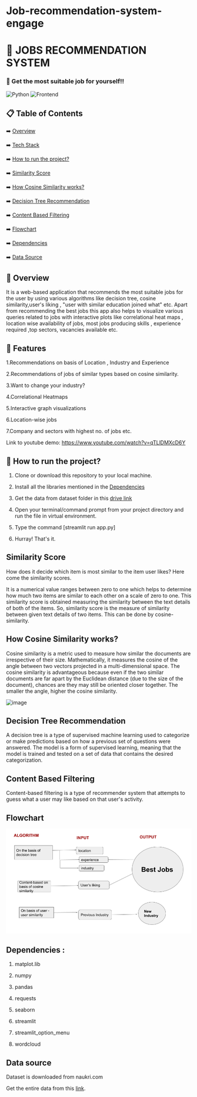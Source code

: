 # Job-recommendation-system-engage

# 📖 JOBS RECOMMENDATION SYSTEM
### 🧐 Get the most suitable job for yourself!!


![Python](https://img.shields.io/badge/Python-3.9-blueviolet)
![Frontend](https://img.shields.io/badge/Framework-streamlit-red)
<!-- ![Frontend](https://img.shields.io/badge/Frontend-HTML/CSS/JS-green) -->
<!-- ![DATA](https://img.shields.io/badge/naukri.com) -->
## 📋 Table of Contents
 ➡️   [Overview](#-overview)
 
 ➡️   [Tech Stack](#-tech-stack)
 
 ➡️   [How to run the project?](#-how-to-run-the-project?)
 
 ➡️   [Similarity Score](#-similarity-score)
 
 ➡️   [How Cosine Similarity works?](#-how-cosine-similarity-works?)
 
 ➡️   [Decision Tree Recommendation](#-decision-tree-recommendation) 
 
 ➡️   [Content Based Filtering](#-content-based-filtering) 
 
 ➡️   [Flowchart](#-flowchart) 
 
 ➡️   [Dependencies](#-dependencies)
 
 ➡️   [Data Source](#-data-source)
 

## 👩‍ Overview
It is a web-based application that recommends the most suitable jobs for the user by using various algorithms like decision tree, cosine similarity,user's liking , "user with similar education joined what" etc.
Apart from recommending the best jobs this app also helps to visualize various queries related to jobs with interactive plots like correlational heat maps , location wise availability of jobs, most jobs producing skills , experience required ,top sectors, vacancies available etc.

## 👬 Features
1.Recommendations on basis of Location , Industry and Experience

2.Recommendations of jobs of similar types based on cosine similarity.

3.Want to change your industry?

4.Correlational Heatmaps

5.Interactive graph visualizations

6.Location-wise jobs

7.Company and sectors with highest no. of jobs 
etc.


<!-- Check out the live demo: https://mrswsa.herokuapp.com/ -->

Link to youtube demo: https://www.youtube.com/watch?v=qTLlDMXcD6Y


## 👩‍ How to run the project?

1. Clone or download this repository to your local machine.

2. Install all the libraries mentioned in the [Dependencies](#-dependencies)

3. Get the data from dataset folder in this [drive link](https://drive.google.com/drive/folders/1jGbHGVFk_FtySDhIKmZd1VjJdtfuq-bI?usp=sharing)

4. Open your terminal/command prompt from your project directory and run the file in virtual environment.
6. Type the command [streamlit run app.py]
7. Hurray! That's it.

##  Similarity Score 

   How does it decide which item is most similar to the item user likes? Here come the similarity scores.
   
   It is a numerical value ranges between zero to one which helps to determine how much two items are similar to each other on a scale of zero to one. This similarity score is obtained measuring the similarity between the text details of both of the items. So, similarity score is the measure of similarity between given text details of two items. This can be done by cosine-similarity.
   
##  How Cosine Similarity works?
  Cosine similarity is a metric used to measure how similar the documents are irrespective of their size. Mathematically, it measures the cosine of the angle between two vectors projected in a multi-dimensional space. The cosine similarity is advantageous because even if the two similar documents are far apart by the Euclidean distance (due to the size of the document), chances are they may still be oriented closer together. The smaller the angle, higher the cosine similarity.
  
  ![image](https://user-images.githubusercontent.com/36665975/70401457-a7530680-1a55-11ea-9158-97d4e8515ca4.png)
  
 ##  Decision Tree Recommendation
  A decision tree is a type of supervised machine learning used to categorize or make predictions based on how a previous set of questions were answered. The model is a form of supervised learning, meaning that the model is trained and tested on a set of data that contains the desired categorization.
  
 ## Content Based Filtering
 Content-based filtering is a type of recommender system that attempts to guess what a user may like based on that user's activity. 
 
 ## Flowchart
 ![image](flowchart.png)

 ##  Dependencies :  
  1. matplot.lib
  
  2. numpy
  
  3. pandas
  
  4. requests
  
  5. seaborn
  
  6. streamlit
  
  7. streamlit_option_menu
  
  8. wordcloud
##  Data source 
   Dataset is downloaded from naukri.com
   
  Get the entire data from this [link](https://drive.google.com/drive/folders/1jGbHGVFk_FtySDhIKmZd1VjJdtfuq-bI?usp=sharing).



